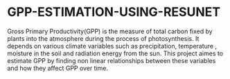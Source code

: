 # GPP-ESTIMATION-USING-RESUNET
Gross Primary Productivity(GPP) is the measure of total carbon fixed by plants into the atmosphere during the process of photosynthesis. It depends on various climate variables such as precipitation, temperature , moisture in the soil and radiation energy from the sun. This project aimes to estimate GPP by finding non linear relationships between these variables and how they affect GPP over time.

